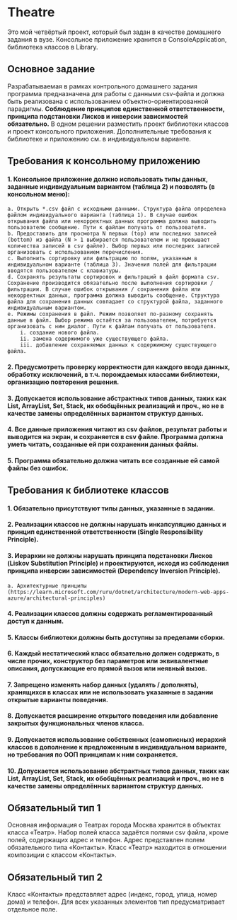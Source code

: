 # Theatre
Это мой четвёртый проект, который был задан в качестве домашнего задания в вузе. Консольное приложение хранится в ConsoleApplication, библиотека классов в Library.
## Основное задание
Разрабатываемая в рамках контрольного домашнего задания программа предназначена для работы с данными csv-файла и должна быть реализована с использованием объектно-ориентированной парадигмы. 
**Соблюдение принципов единственной ответственности, принципа подстановки Лисков и инверсии зависимостей обязательно.**
В одном решении разместить проект библиотеки классов и проект консольного приложения. Дополнительные требования к библиотеке и приложению см. в
индивидуальном варианте.
## Требования к консольному приложению
#### 1. Консольное приложение должно использовать типы данных, заданные индивидуальным вариантом (таблица 2) и позволять (в консольном меню):
	a. Открыть *.csv файл с исходными данными. Структура файла определена файлом индивидуального варианта (таблица 1). В случае ошибок открывания файла или некорректных данных программа должна выводить пользователю сообщение. Пути к файлам получать от пользователя.
	b. Предоставить для просмотра N первых (top) или последних записей (bottom) из файла (N > 1 выбирается пользователем и не превышает количества записей в csv файле). Выбор первых или последних записей организовать с использованием перечисления.
	c. Выполнить сортировку или фильтрацию по полям, указанным в индивидуальном варианте (таблица 3). Значения полей для фильтрации вводятся пользователем с клавиатуры.
	d. Сохранять результаты сортировок и фильтраций в файл формата csv. Сохранение производится обязательно после выполнения сортировки / фильтрации. В случае ошибок открывания / сохранения файла или некорректных данных, программа должна выводить сообщение. Структура файла для сохранения данных совпадает со структурой файла, заданного индивидуальным вариантом.
	e. Режимы сохранения в файл. Режим позволяет по-разному сохранять данные в файл. Выбор режима остаётся за пользователем, потребуется организовать с ним диалог. Пути к файлам получать от пользователя.
		i. создание нового файла.
		ii. замена содержимого уже существующего файла.
		iii. добавление сохраняемых данных к содержимому существующего файла.
#### 2. Предусмотреть проверку корректности для каждого ввода данных, обработку исключений, в т.ч. порождаемых классами библиотеки, организацию повторения решения.
#### 3. Допускается использование абстрактных типов данных, таких как List, ArrayList, Set, Stack, их обобщённых реализаций и проч., но не в качестве замены определённых вариантом структур данных.
#### 4. Все данные приложения читают из csv файлов, результат работы и выводится на экран, и сохраняется в csv файле. Программа должна уметь читать, созданные ей при сохранении данных файлы.
#### 5. Программа обязательно должна читать все созданные ей самой файлы без ошибок.
## Требования к библиотеке классов
#### 1. Обязательно присутствуют типы данных, указанные в задании.
#### 2. Реализации классов не должны нарушать инкапсуляцию данных и принцип единственной ответственности (Single Responsibility Principle).
#### 3. Иерархии не должны нарушать принципа подстановки Лисков (Liskov Substitution Principle) и проектируются, исходя из соблюдения принципа инверсии зависимостей (Dependency Inversion Principle).
	a. Архитектурные принципы (https://learn.microsoft.com/ruru/dotnet/architecture/modern-web-apps-azure/architectural-principles) 
#### 4. Реализации классов должны содержать регламентированный доступ к данным.
#### 5. Классы библиотеки должны быть доступны за пределами сборки.
#### 6. Каждый нестатический класс обязательно должен содержать, в числе прочих, конструктор без параметров или эквивалентные описания, допускающие его прямой вызов или неявный вызов.
#### 7. Запрещено изменять набор данных (удалять / дополнять), хранящихся в классах или не использовать указанные в задании открытые варианты поведения.
#### 8. Допускается расширение открытого поведения или добавление закрытых функциональных членов класса.
#### 9. Допускается использование собственных (самописных) иерархий классов в дополнение к предложенным в индивидуальном варианте, но требования по ООП принципам к ним сохраняется.
#### 10. Допускается использование абстрактных типов данных, таких как List, ArrayList, Set, Stack, их обобщённых реализаций и проч., но не в качестве замены определённых вариантом структур данных.
## Обязательный тип 1
Основная информация о Театрах города Москва хранится в объектах класса «Театр». Набор полей класса задаётся полями csv файла, кроме полей, содержащих адрес и телефон. Адрес представлен полем обязательного типа «Контакты». Класс «Театр» находится в отношении композиции с классом «Контакты».
## Обязательный тип 2
Класс «Контакты» представляет адрес (индекс, город, улица, номер дома) и телефон. Для всех указанных элементов тип предусматривает отдельное поле.
